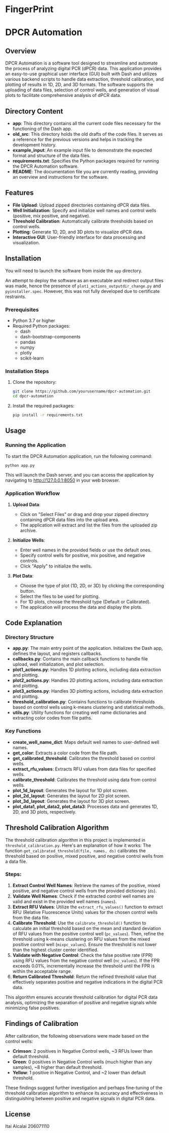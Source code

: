 # FingerPrint
# DPCR Automation

## Overview
DPCR Automation is a software tool designed to streamline and automate the process of analyzing digital PCR (dPCR) data. This application provides an easy-to-use graphical user interface (GUI) built with Dash and utilizes various backend scripts to handle data extraction, threshold calibration, and plotting of results in 1D, 2D, and 3D formats. The software supports the uploading of data files, selection of control wells, and generation of visual plots to facilitate comprehensive analysis of dPCR data.

## Directory Content
- **app**: This directory contains all the current code files necessary for the functioning of the Dash app.
- **old_src**: This directory holds the old drafts of the code files. It serves as a reference for the previous versions and helps in tracking the development history.
- **example_input**: An example input file to demonstrate the expected format and structure of the data files.
- **requirements.txt**: Specifies the Python packages required for running the DPCR Automation software.
- **README**: The documentation file you are currently reading, providing an overview and instructions for the software.
  
## Features
- **File Upload**: Upload zipped directories containing dPCR data files.
- **Well Initialization**: Specify and initialize well names and control wells (positive, mix positive, and negative).
- **Threshold Calibration**: Automatically calibrate thresholds based on control wells.
- **Plotting**: Generate 1D, 2D, and 3D plots to visualize dPCR data.
- **Interactive GUI**: User-friendly interface for data processing and visualization.

## Installation

You will need to launch the software from inside the `app` directory.

An attempt to deploy the software as an executable and redirect output files was made, hence the presence of `plot1_actions_outputdir_change.py` and `pyinstaller.spec`. However, this was not fully developed due to certificate restraints.

### Prerequisites
- Python 3.7 or higher
- Required Python packages:
  - dash
  - dash-bootstrap-components
  - pandas
  - numpy
  - plotly
  - scikit-learn

### Installation Steps
1. Clone the repository:
    ```sh
    git clone https://github.com/yourusername/dpcr-automation.git
    cd dpcr-automation
    ```

2. Install the required packages:
    ```sh
    pip install -r requirements.txt
    ```

## Usage

### Running the Application
To start the DPCR Automation application, run the following command:
```sh
python app.py
```
This will launch the Dash server, and you can access the application by navigating to http://127.0.0.1:8050 in your web browser.
### Application Workflow
1. **Upload Data**:
    - Click on "Select Files" or drag and drop your zipped directory containing dPCR data files into the upload area.
    - The application will extract and list the files from the uploaded zip archive.

2. **Initialize Wells**:
    - Enter well names in the provided fields or use the default ones.
    - Specify control wells for positive, mix positive, and negative controls.
    - Click "Apply" to initialize the wells.

3. **Plot Data**:
    - Choose the type of plot (1D, 2D, or 3D) by clicking the corresponding button.
    - Select the files to be used for plotting.
    - For 1D plots, choose the threshold type (Default or Calibrated).
    - The application will process the data and display the plots.

## Code Explanation

### Directory Structure
- **app.py**: The main entry point of the application. Initializes the Dash app, defines the layout, and registers callbacks.
- **callbacks.py**: Contains the main callback functions to handle file upload, well initialization, and plot selection.
- **plot1_actions.py**: Handles 1D plotting actions, including data extraction and plotting.
- **plot2_actions.py**: Handles 2D plotting actions, including data extraction and plotting.
- **plot3_actions.py**: Handles 3D plotting actions, including data extraction and plotting.
- **threshold_calibration.py**: Contains functions to calibrate thresholds based on control wells using k-means clustering and statistical methods.
- **utils.py**: Utility functions for creating well name dictionaries and extracting color codes from file paths.

### Key Functions
- **create_well_name_dict**: Maps default well names to user-defined well names.
- **get_color**: Extracts a color code from the file path.
- **get_calibrated_threshold**: Calibrates the threshold based on control wells.
- **extract_rfu_values**: Extracts RFU values from data files for specified wells.
- **calibrate_threshold**: Calibrates the threshold using data from control wells.
- **plot_1d_layout**: Generates the layout for 1D plot screen.
- **plot_2d_layout**: Generates the layout for 2D plot screen.
- **plot_3d_layout**: Generates the layout for 3D plot screen.
- **plot_data1, plot_data2, plot_data3**: Processes data and generates 1D, 2D, and 3D plots, respectively.
  
## Threshold Calibration Algorithm
The threshold calibration algorithm in this project is implemented in `threshold_calibration.py`. Here's an explanation of how it works:
The function `get_calibrated_threshold(file, names, ds)` calibrates the threshold based on positive, mixed positive, and negative control wells from a data file.

### Steps:
1. **Extract Control Well Names**: Retrieve the names of the positive, mixed positive, and negative control wells from the provided dictionary (`ds`).
2. **Validate Well Names**: Check if the extracted control well names are valid and exist in the provided well names (`names`).
3. **Extract RFU Values**: Utilize the `extract_rfu_values()` function to extract RFU (Relative Fluorescence Units) values for the chosen control wells from the data file.
4. **Calibrate Threshold**: Use the `calibrate_threshold()` function to calculate an initial threshold based on the mean and standard deviation of RFU values from the positive control well (`pc_values`). Then, refine the threshold using k-means clustering on RFU values from the mixed positive control well (`mixpc_values`). Ensure the threshold is not lower than the highest cluster center identified.
5. **Validate with Negative Control**: Check the false positive rate (FPR) using RFU values from the negative control well (`nc_values`). If the FPR exceeds 0.01%, incrementally increase the threshold until the FPR is within the acceptable range.
6. **Return Calibrated Threshold**: Return the refined threshold value that effectively separates positive and negative indications in the digital PCR data.

This algorithm ensures accurate threshold calibration for digital PCR data analysis, optimizing the separation of positive and negative signals while minimizing false positives.

## Findings of Calibration
After calibration, the following observations were made based on the control wells:
- **Crimson**: 2 positives in Negative Control wells, ~3 RFUs lower than default threshold.
- **Green**: 0 positives in Negative Control wells (much higher than any samples), ~8 higher than default threshold.
- **Yellow**: 1 positive in Negative Control, and ~2 lower than default threshold.
  
These findings suggest further investigation and perhaps fine-tuning of the threshold calibration algorithm to enhance its accuracy and effectiveness in distinguishing between positive and negative signals in digital PCR data.

## License
Itai Alcalai
206071110

